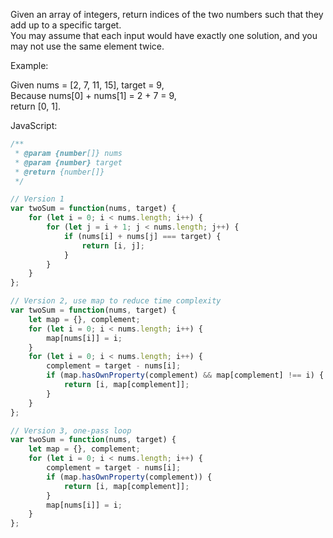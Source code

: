 Given an array of integers, return indices of the two numbers such that they add up to a specific target.  
You may assume that each input would have exactly one solution, and you may not use the same element twice.  

Example:  

Given nums = \[2, 7, 11, 15\], target = 9,  
Because nums\[0\] + nums\[1\] = 2 + 7 = 9,  
return \[0, 1\].  

JavaScript:
```javascript
/**
 * @param {number[]} nums
 * @param {number} target
 * @return {number[]}
 */

// Version 1
var twoSum = function(nums, target) {
    for (let i = 0; i < nums.length; i++) {
        for (let j = i + 1; j < nums.length; j++) {
            if (nums[i] + nums[j] === target) {
                return [i, j];
            }
        }
    }
};

// Version 2, use map to reduce time complexity
var twoSum = function(nums, target) {
    let map = {}, complement;
    for (let i = 0; i < nums.length; i++) {
        map[nums[i]] = i;
    }
    for (let i = 0; i < nums.length; i++) {
        complement = target - nums[i];
        if (map.hasOwnProperty(complement) && map[complement] !== i) {
            return [i, map[complement]];
        }
    }
};

// Version 3, one-pass loop
var twoSum = function(nums, target) {
    let map = {}, complement;
    for (let i = 0; i < nums.length; i++) {
        complement = target - nums[i];
        if (map.hasOwnProperty(complement)) {
            return [i, map[complement]];
        }
        map[nums[i]] = i;
    }
};
```
